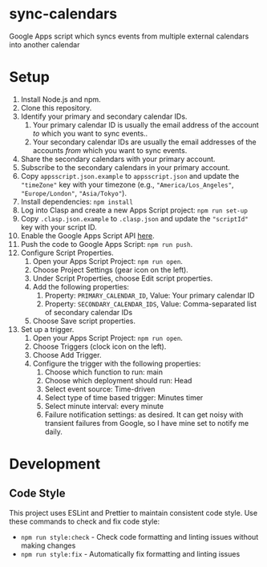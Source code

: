 # sync-calendars

Google Apps script which syncs events from multiple external calendars into another calendar

# Setup

1. Install Node.js and npm.
2. Clone this repository.
3. Identify your primary and secondary calendar IDs.
    1. Your primary calendar ID is usually the email address of the account _to_ which you want to sync events..
    2. Your secondary calendar IDs are usually the email addresses of the accounts _from_ which you want to sync events.
4. Share the secondary calendars with your primary account.
5. Subscribe to the secondary calendars in your primary account.
6. Copy `appsscript.json.example` to `appsscript.json` and update the `"timeZone"` key with your timezone (e.g.,
   `"America/Los_Angeles"`, `"Europe/London"`, `"Asia/Tokyo"`).
7. Install dependencies: `npm install`
8. Log into Clasp and create a new Apps Script project: `npm run set-up`
9. Copy `.clasp.json.example` to `.clasp.json` and update the `"scriptId"` key with your script ID.
10. Enable the Google Apps Script API [here](https://script.google.com/home/usersettings).
11. Push the code to Google Apps Script: `npm run push`.
12. Configure Script Properties.
    1. Open your Apps Script Project: `npm run open`.
    2. Choose Project Settings (gear icon on the left).
    3. Under Script Properties, choose Edit script properties.
    4. Add the following properties:
        1. Property: `PRIMARY_CALENDAR_ID`, Value: Your primary calendar ID
        2. Property: `SECONDARY_CALENDAR_IDS`, Value: Comma-separated list of secondary calendar IDs
    5. Choose Save script properties.
13. Set up a trigger.
    1. Open your Apps Script Project: `npm run open`.
    2. Choose Triggers (clock icon on the left).
    3. Choose Add Trigger.
    4. Configure the trigger with the following properties:
        1. Choose which function to run: main
        2. Choose which deployment should run: Head
        3. Select event source: Time-driven
        4. Select type of time based trigger: Minutes timer
        5. Select minute interval: every minute
        6. Failure notification settings: as desired. It can get noisy with transient failures from Google, so I have
           mine set to notify me daily.

# Development

## Code Style

This project uses ESLint and Prettier to maintain consistent code style. Use these commands to check and fix code style:

- `npm run style:check` - Check code formatting and linting issues without making changes
- `npm run style:fix` - Automatically fix formatting and linting issues